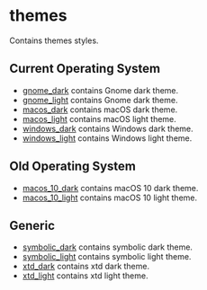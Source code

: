 # themes

Contains themes styles.

## Current Operating System

* [gnome_dark](gnome_dark) contains Gnome dark theme.
* [gnome_light](gnome_light) contains Gnome dark theme.
* [macos_dark](macos_dark) contains macOS dark theme.
* [macos_light](macos_dark) contains macOS light theme.
* [windows_dark](windows_dark) contains Windows dark theme.
* [windows_light](windows_light) contains Windows light theme.

## Old Operating System

* [macos_10_dark](macos_10_dark) contains macOS 10 dark theme.
* [macos_10_light](macos_10_dark) contains macOS 10 light theme.

## Generic

* [symbolic_dark](symbolic_dark) contains symbolic dark theme.
* [symbolic_light](symbolic_light) contains symbolic light theme.
* [xtd_dark](symbolic_dark) contains xtd dark theme.
* [xtd_light](symbolic_light) contains xtd light theme.
